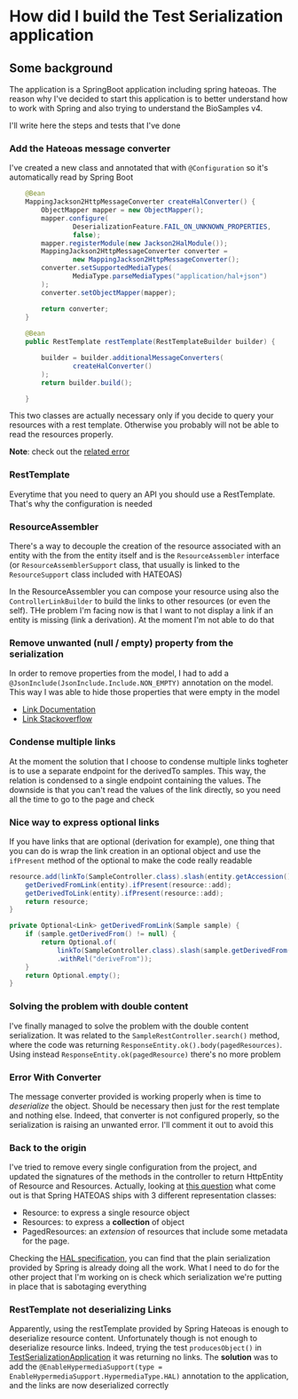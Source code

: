 # How did I build the Test Serialization application

## Some background
The application is a SpringBoot application including spring hateoas.
The reason why I've decided to start this application is to better understand how to work with Spring and also trying to understand the BioSamples v4.

I'll write here the steps and tests that I've done

### Add the Hateoas message converter
I've created a new class and annotated that with `@Configuration` so it's automatically read by Spring Boot
```java
    @Bean
    MappingJackson2HttpMessageConverter createHalConverter() {
        ObjectMapper mapper = new ObjectMapper();
        mapper.configure(
                DeserializationFeature.FAIL_ON_UNKNOWN_PROPERTIES,
                false);
        mapper.registerModule(new Jackson2HalModule());
        MappingJackson2HttpMessageConverter converter =
                new MappingJackson2HttpMessageConverter();
        converter.setSupportedMediaTypes(
                MediaType.parseMediaTypes("application/hal+json")
        );
        converter.setObjectMapper(mapper);

        return converter;
    }
    
    @Bean
    public RestTemplate restTemplate(RestTemplateBuilder builder) {

        builder = builder.additionalMessageConverters(
                createHalConverter()
        );
        return builder.build();

    }
```
This two classes are actually necessary only if you decide to query your resources with a rest template. Otherwise you probably will not be able to read the resources properly.

**Note**: check out the [related error](#error-with-converter)

### RestTemplate
Everytime that you need to query an API you should use a RestTemplate. That's why the configuration is needed

### ResourceAssembler
There's a way to decouple the creation of the resource associated with an entity with the from the entity itself and is the `ResourceAssembler` interface (or `ResourceAssemblerSupport` class, that usually is linked to the `ResourceSupport` class included with HATEOAS)

In the ResourceAssembler you can compose your resource using also the `ControllerLinkBuilder` to build the links to other resources (or even the self).
THe problem I'm facing now is that I want to not display a link if an entity is missing (link a derivation). At the moment I'm not able to do that

### Remove unwanted (null / empty) property from the serialization
In order to remove properties from the model, I had to add a `@JsonInclude(JsonInclude.Include.NON_EMPTY)` annotation on the model.
This way I was able to hide those properties that were empty in the model
- [Link Documentation](http://fasterxml.github.io/jackson-annotations/javadoc/2.0.0/com/fasterxml/jackson/annotation/JsonInclude.Include.html)
- [Link Stackoverflow](http://stackoverflow.com/questions/16089651/jackson-serialization-ignore-empty-values-or-null)


### Condense multiple links 
At the moment the solution that I choose to condense multiple links togheter is to use a separate endpoint for the derivedTo samples. This way, the relation is condensed to a single endpoint containing the values. The downside is that you can't read the values of the link directly, so you need all the time to go to the page and check

### Nice way to express optional links
If you have links that are optional (derivation for example), one thing that you can do is wrap the link creation in an optional object and use the `ifPresent` method of the optional to make the code really readable
```java
resource.add(linkTo(SampleController.class).slash(entity.getAccession()).withSelfRel());
    getDerivedFromLink(entity).ifPresent(resource::add);
    getDerivedToLink(entity).ifPresent(resource::add);
    return resource;
}

private Optional<Link> getDerivedFromLink(Sample sample) {
    if (sample.getDerivedFrom() != null) {
        return Optional.of(
            linkTo(SampleController.class).slash(sample.getDerivedFrom().getAccession())
            .withRel("deriveFrom"));
    }
    return Optional.empty();
}
```

### Solving the problem with double content
I've finally managed to solve the problem with the double content serialization.
It was related to the `SampleRestController.search()` method, where the code was returning
`ResponseEntity.ok().body(pagedResources)`. Using instead `ResponseEntity.ok(pagedResource)` there's no more problem 

### Error With Converter
The message converter provided is working properly when is time to *deserialize* the object. Should be necessary then
just for the rest template and nothing else. Indeed, that converter is not configured properly, so the serialization
is raising an unwanted error. I'll comment it out to avoid this

### Back to the origin
I've tried to remove every single configuration from the project, and updated the 
signatures of the methods in the controller to return HttpEntity of Resource and Resources.
Actually, looking at [this question](http://stackoverflow.com/questions/21346387/how-to-correctly-use-pagedresourcesassembler-from-spring-data)
what come out is that Spring HATEOAS ships with 3 different representation classes:
- Resource: to express a single resource object
- Resources: to express a **collection** of object
- PagedResources: an *extension* of resources that include some metadata for the page.

Checking the [HAL specification](https://tools.ietf.org/html/draft-kelly-json-hal-08#section-6), you can find that the plain serialization provided by Spring is already doing all the work.
What I need to do for the other project that I'm working on is check which serialization we're putting in place that is sabotaging everything 

### RestTemplate not deserializing Links
Apparently, using the restTemplate provided by Spring Hateoas is enough
to deserialize resource content. Unfortunately though is not enough to deserialize
resource links. Indeed, trying the test `producesObject()` in [TestSerializationApplication](../src/test/java/uk/ac/ebi/biosamples/TestSerializationApplication.java)
it was returning no links.
The **solution** was to add the `@EnableHypermediaSupport(type = EnableHypermediaSupport.HypermediaType.HAL)`
annotation to the application, and the links are now deserialized correctly
